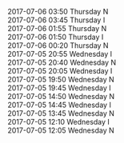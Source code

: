 2017-07-06 03:50 Thursday  N  
2017-07-06 03:45 Thursday  I  
2017-07-06 01:55 Thursday  N  
2017-07-06 01:50 Thursday  I  
2017-07-06 00:20 Thursday  N  
2017-07-05 20:55 Wednesday  I  
2017-07-05 20:40 Wednesday  N  
2017-07-05 20:05 Wednesday  I  
2017-07-05 19:50 Wednesday  N  
2017-07-05 19:45 Wednesday  I  
2017-07-05 14:50 Wednesday  N  
2017-07-05 14:45 Wednesday  I  
2017-07-05 13:45 Wednesday  N  
2017-07-05 12:10 Wednesday  I  
2017-07-05 12:05 Wednesday  N  
